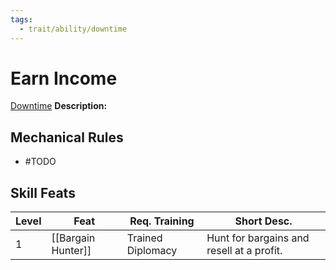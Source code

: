 ```yaml
---
tags:
  - trait/ability/downtime
---
```

# Earn Income

[Downtime](Downtime.md "Action & Ability Trait")
**Description:**

## Mechanical Rules

 - #TODO 

## Skill Feats

| Level | Feat               | Req. Training     | Short Desc.                               |
| ----- | ------------------ | ----------------- | ----------------------------------------- |
| 1     | [[Bargain Hunter]] | Trained Diplomacy | Hunt for bargains and resell at a profit. |



